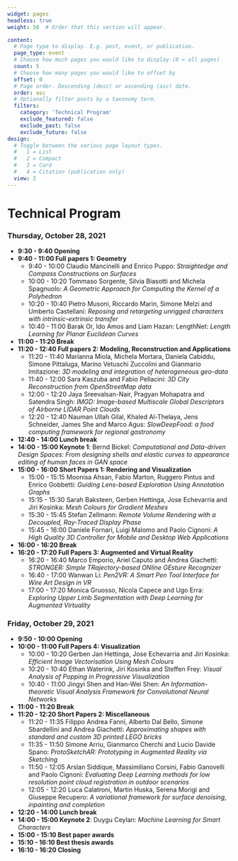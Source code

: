 ```yaml
---
widget: pages
headless: true
weight: 50  # Order that this section will appear.

content:
  # Page type to display. E.g. post, event, or publication.
  page_type: event
  # Choose how much pages you would like to display (0 = all pages)
  count: 5
  # Choose how many pages you would like to offset by
  offset: 0
  # Page order. Descending (desc) or ascending (asc) date.
  order: asc
  # Optionally filter posts by a taxonomy term.
  filters:
    category: 'Technical Program'
    exclude_featured: false
    exclude_past: false
    exclude_future: false
design:
  # Toggle between the various page layout types.
  #   1 = List
  #   2 = Compact
  #   3 = Card
  #   4 = Citation (publication only)  
  view: 2
---
```

# Technical Program
### Thursday, October 28, 2021
- **9:30 - 9:40 Opening**
- **9:40 - 11:00 Full papers 1: Geometry**
  - 9:40 - 10:00 Claudio Mancinelli and Enrico Puppo: *Straightedge and Compass Constructions on Surfaces*
  - 10:00 - 10:20 Tommaso Sorgente, Silvia Biasotti and Michela Spagnuolo: *A Geometric Approach for Computing the Kernel of a Polyhedron*
  - 10:20 - 10:40 Pietro Musoni, Riccardo Marin, Simone Melzi and Umberto Castellani: *Reposing and retargeting unrigged characters with intrinsic-extrinsic transfer*
  - 10:40 - 11:00 Barak Or, Ido Amos and Liam Hazan: LengthNet: *Length Learning for Planar Euclidean Curves*
- **11:00 - 11:20 Break**
- **11:20 - 12:40 Full papers 2: Modeling, Reconstruction and Applications**
  - 11:20 -  11:40 Marianna Miola, Michela Mortara, Daniela Cabiddu, Simone Pittaluga, Marino Vetuschi Zuccolini and Gianmario Imitazione: *3D modeling and integration of heterogeneous geo-data*
  - 11:40 -  12:00 Sara Kaszuba and Fabio Pellacini: *3D City Reconstruction from OpenStreetMap data*
  - 12:00 - 12:20 Jaya Sreevalsan-Nair, Pragyan Mohapatra and Satendra Singh: *IMGD: Image-based Multiscale Global Descriptors of Airborne LIDAR Point Clouds*
  - 12:20 - 12:40 Nauman Ullah Gilal, Khaled Al-Thelaya, Jens Schneider, James She and Marco Agus: *SlowDeepFood: a food computing framework for regional gastronomy*
- **12:40 - 14:00 Lunch break**
- **14:00 - 15:00 Keynote 1**: Bernd Bickel: *Computational and Data-driven Design Spaces: From designing shells and elastic curves to appearance editing of human faces in GAN space*
- **15:00 - 16:00 Short Papers 1: Rendering and Visualization**
  - 15:00 - 15:15 Moonisa Ahsan, Fabio Marton, Ruggero Pintus and Enrico Gobbetti: *Guiding Lens-based Exploration Using Annotation Graphs*
  - 15:15 - 15:30 Sarah Baksteen, Gerben Hettinga, Jose Echevarria and Jiri Kosinka: *Mesh Colours for Gradient Meshes*
  - 15:30 - 15:45 Stefan Zellmann: *Remote Volume Rendering with a Decoupled, Ray-Traced Display Phase*
  - 15:45 - 16:00 Daniele Fornari, Luigi Malomo and Paolo Cignoni: *A High Quality 3D Controller for Mobile and Desktop Web Applications*
- **16:00 - 16:20 Break**
- **16:20 - 17:20 Full Papers 3: Augmented and Virtual Reality**
  - 16:20 - 16:40 Marco Emporio, Ariel Caputo and Andrea Giachetti: *STRONGER: Simple TRajectory-based ONline GEsture Recognizer*
  - 16:40 - 17:00 Wanwan Li: *Pen2VR: A Smart Pen Tool Interface for Wire Art Design in VR*
  - 17:00 - 17:20 Monica Gruosso, Nicola Capece and Ugo Erra: *Exploring Upper Limb Segmentation with Deep Learning for Augmented Virtuality*
### Friday, October 29, 2021
- **9:50 - 10:00 Opening**
- **10:00 - 11:00 Full Papers 4: Visualization**
  - 10:00 - 10:20 Gerben Jan Hettinga, Jose Echevarria and Jiri Kosinka: *Efficient Image Vectorisation Using Mesh Colours*
  - 10:20 - 10:40 Ethan Waterink, Jiri Kosinka and Steffen Frey: *Visual Analysis of Popping in Progressive Visualization*
  - 10:40 - 11:00 Jingyi Shen and Han-Wei Shen: *An Information-theoretic Visual Analysis Framework for Convolutional Neural Networks*
- **11:00 - 11:20 Break**
- **11:20 - 12:20 Short Papers 2: Miscellaneous**
  - 11:20 - 11:35 Filippo Andrea Fanni, Alberto Dal Bello, Simone Sbardellini and Andrea Giachetti: *Approximating shapes with standard and custom 3D printed LEGO bricks*
  - 11:35 - 11:50 Simone Arriu, Gianmarco Cherchi and Lucio Davide Spano: *ProtoSketchAR: Prototyping in Augmented Reality via Sketching*
  - 11:50 - 12:05 Arslan Siddique, Massimiliano Corsini, Fabio Ganovelli and Paolo Cignoni: *Evaluating Deep Learning methods for low resolution point cloud registration in outdoor scenarios*
  - 12:05 - 12:20 Luca Calatroni, Martin Huska, Serena Morigi and Giuseppe Recupero: *A variational framework for surface denoising, inpainting and completion*
- **12:20 - 14:00 Lunch break**
- **14:00 - 15:00 Keynote 2**: Duygu Ceylan: *Machine Learning for Smart Characters*
- **15:00 - 15:10 Best paper awards**
- **15:10 - 16:10 Best thesis awards**
- **16:10 - 16:20 Closing**